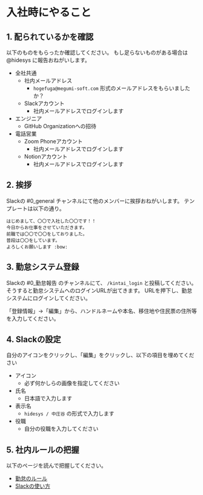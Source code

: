 # 入社時にやること

## 1. 配られているかを確認

以下のものをもらったか確認してください。
もし足らないものがある場合は @hidesys に報告おねがいします。

- 全社共通
  - 社内メールアドレス
    - `hogefuga@megumi-soft.com` 形式のメールアドレスをもらいましたか？
  - Slackアカウント
    - 社内メールアドレスでログインします
- エンジニア
  - GitHub Organizationへの招待
- 電話営業
  - Zoom Phoneアカウント
    - 社内メールアドレスでログインします
  - Notionアカウント
    - 社内メールアドレスでログインします

## 2. 挨拶

Slackの #0_general チャンネルにて他のメンバーに挨拶おねがいします。
テンプレートは以下の通り。

```
はじめまして、〇〇で入社した〇〇です！！
今日からお仕事をさせていただきます。
前職では〇〇で〇〇をしておりました。
普段は〇〇をしています。
よろしくお願いします :bow:
```

## 3. 勤怠システム登録

Slackの #0_勤怠報告 のチャンネルにて、 `/kintai_login` と投稿してください。
そうすると勤怠システムへのログインURLが出てきます。
URLを押下し、勤怠システムにログインしてください。

「登録情報」→「編集」から、ハンドルネームや本名、移住地や住民票の住所等を入力してください。

## 4. Slackの設定

自分のアイコンをクリックし、「編集」をクリックし、以下の項目を埋めてください

- アイコン
  - 必ず何かしらの画像を指定してください
- 氏名
  - 日本語で入力します
- 表示名
  - `hidesys / 中庄谷` の形式で入力します
- 役職
  - 自分の役職を入力してください

## 5. 社内ルールの把握

以下のページを読んで把握してください。

- [勤怠のルール](kintai.md)
- [Slackの使い方](slack.md)

